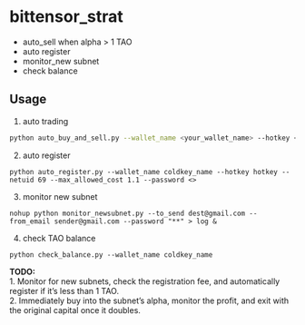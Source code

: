 # bittensor_strat
* auto_sell when alpha > 1 TAO
* auto register
* monitor_new subnet
* check balance

## Usage
1. auto trading
```bash
python auto_buy_and_sell.py --wallet_name <your_wallet_name> --hotkey <hotkey_name> --netuid <id> --password <>
```

2. auto register

```
python auto_register.py --wallet_name coldkey_name --hotkey hotkey --netuid 69 --max_allowed_cost 1.1 --password <>
```

3. monitor new subnet
```
nohup python monitor_newsubnet.py --to_send dest@gmail.com --from_email sender@gmail.com --password "**" > log &
```

4. check TAO balance
```
python check_balance.py --wallet_name coldkey_name
```

**TODO:**  
	1.	Monitor for new subnets, check the registration fee, and automatically register if it’s less than 1 TAO.  
	2.	Immediately buy into the subnet’s alpha, monitor the profit, and exit with the original capital once it doubles.